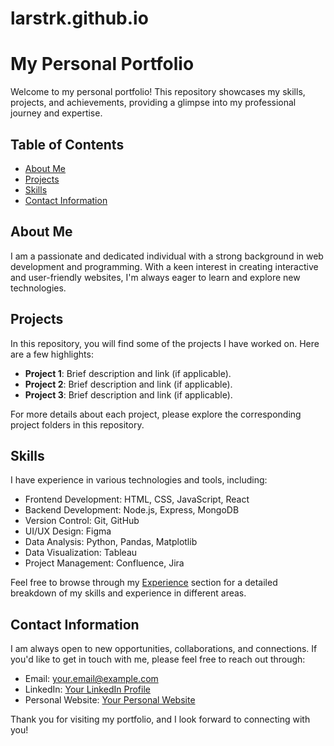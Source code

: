 # larstrk.github.io

# My Personal Portfolio

Welcome to my personal portfolio! This repository showcases my skills, projects, and achievements, providing a glimpse into my professional journey and expertise.

## Table of Contents
- [About Me](#about-me)
- [Projects](#projects)
- [Skills](#skills)
- [Contact Information](#contact-information)

## About Me

I am a passionate and dedicated individual with a strong background in web development and programming. With a keen interest in creating interactive and user-friendly websites, I'm always eager to learn and explore new technologies.

## Projects

In this repository, you will find some of the projects I have worked on. Here are a few highlights:

- **Project 1**: Brief description and link (if applicable).
- **Project 2**: Brief description and link (if applicable).
- **Project 3**: Brief description and link (if applicable).

For more details about each project, please explore the corresponding project folders in this repository.

## Skills

I have experience in various technologies and tools, including:

- Frontend Development: HTML, CSS, JavaScript, React
- Backend Development: Node.js, Express, MongoDB
- Version Control: Git, GitHub
- UI/UX Design: Figma
- Data Analysis: Python, Pandas, Matplotlib
- Data Visualization: Tableau
- Project Management: Confluence, Jira

Feel free to browse through my [Experience](#) section for a detailed breakdown of my skills and experience in different areas.

## Contact Information

I am always open to new opportunities, collaborations, and connections. If you'd like to get in touch with me, please feel free to reach out through:

- Email: your.email@example.com
- LinkedIn: [Your LinkedIn Profile](https://www.linkedin.com/in/yourprofile)
- Personal Website: [Your Personal Website](https://www.yourwebsite.com)

Thank you for visiting my portfolio, and I look forward to connecting with you!

